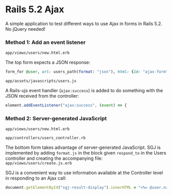 # Rails 5.2 Ajax

A simple application to test different ways to use Ajax in forms in Rails 5.2. No jQuery needed!

### Method 1: Add an event listener

``app/views/users/new.html.erb``

The top form expects a JSON response:

```ruby
form_for @user, url: users_path(format: "json"), html: {id: "ajax-form"}, remote: true do |f|
```

``app/assets/javascripts/users.js``

A Rails-ujs event handler (``ajax:success``) is added to do something with the JSON received from the controller:

```javascript
element.addEventListener("ajax:success", (event) => {
```

### Method 2: Server-generated JavaScript

``app/views/users/new.html.erb``

``app/controllers/users_controller.rb``

The bottom form takes advantage of server-generated JavaScript. SGJ is implemented by adding ``format.js`` in the block given ``respond_to`` in the Users controller and creating the accompanying file: ``app/views/users/create.js.erb``

SGJ is a convenient way to use information available at the Controller level in responding to an Ajax call:

```ruby
document.getElementById("sgj-result-display").innerHTML = "<%= @user.name %>";
```
